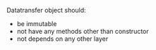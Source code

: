 Datatransfer object should:

- be immutable
- not have any methods other than constructor
- not depends on any other layer
